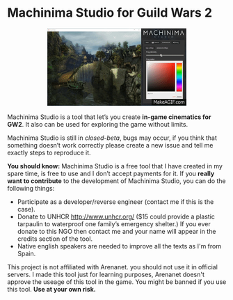 # Machinima Studio for Guild Wars 2

<p align="center">
<a href="https://www.youtube.com/watch?v=T-LmVy0EfNA"><img src="https://raw.githubusercontent.com/karliky/machinima-studio/master/resources/promo.gif"/></a>
</p>

Machinima Studio is a tool that let’s you create **in-game cinematics for GW2**. It also can be used for exploring the game without limits.

Machinima Studio is still in *closed-beta*, bugs may occur, if you think that something doesn’t work correctly please create a new issue and tell me exactly steps to reproduce it.

**You should know:**
Machinima Studio is a free tool that I have created in my spare time, is free to use and I don’t accept payments for it.
If you **really want to contribute** to the development of Machinima Studio, you can do the following things:

 - Participate as a developer/reverse engineer (contact me if this is the case).
 - Donate to UNHCR http://www.unhcr.org/ ($15 could provide a plastic tarpaulin to waterproof one family’s emergency shelter.) If you ever donate to this NGO then contact me and your name will appear in the credits section of the tool.
 - Native english speakers are needed to improve all the texts as I'm from Spain.

This project is not affiliated with Arenanet. you should not use it in official servers. I made this tool just for learning purposes, Arenanet doesn't approve the useage of this tool in the game. You might be banned if you use this tool. **Use at your own risk.**
